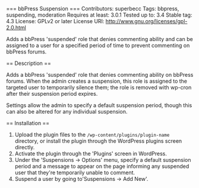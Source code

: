 === bbPress Suspension ===
Contributors: superbecc
Tags: bbpress, suspending, moderation
Requires at least: 3.0.1
Tested up to: 3.4
Stable tag: 4.3
License: GPLv2 or later
License URI: http://www.gnu.org/licenses/gpl-2.0.html

Adds a bbPress 'suspended' role that denies commenting ability and can be assigned to a user for a specified period of time to prevent commenting on bbPress forums.

== Description ==

Adds a bbPress 'suspended' role that denies commenting ability on bbPress forums. When the admin creates a suspension, this role is assigned to the targeted user to temporarily silence them; the role is removed with wp-cron after their suspension period expires.

Settings allow the admin to specify a default suspension period, though this can also be altered for any individual suspension.

== Installation ==

1. Upload the plugin files to the `/wp-content/plugins/plugin-name` directory, or install the plugin through the WordPress plugins screen directly.
2. Activate the plugin through the 'Plugins' screen in WordPress.
3. Under the 'Suspensions -> Options' menu, specify a default suspension period and a message to appear on the page informing any suspended user that they're temporarily unable to comment.
4. Suspend a user by going to'Suspensions -> Add New'.
